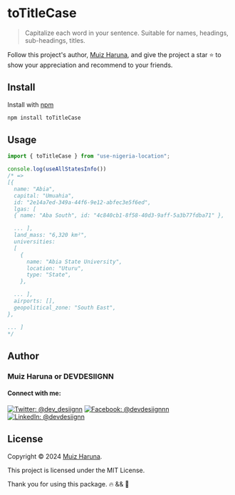 # toTitleCase

> Capitalize each word in your sentence. Suitable for names, headings, sub-headings, titles.

Follow this project's author, [Muiz Haruna](https://github.com/devdesiignn/), and give the project a star ⭐ to show your appreciation and recommend to your friends.

## Install

Install with [npm](https://www.npmjs.com/)

```sh
npm install toTitleCase
```

## Usage

```js
import { toTitleCase } from "use-nigeria-location";

console.log(useAllStatesInfo())
/* => 
[{
  name: "Abia",
  capital: "Umuahia",
  id: "2e14a7ed-349a-44f6-9e12-abfec3e5f6ed",
  lgas: [
  { name: "Aba South", id: "4c840cb1-8f58-40d3-9aff-5a3b77fdba71" },

  ... ],
  land_mass: "6,320 km²",
  universities: 
  [
    {
      name: "Abia State University",
      location: "Uturu",
      type: "State",
    },

  ... ],
  airports: [],
  geopolitical_zone: "South East",
}, 

... ]
*/
```

## Author

### Muiz Haruna or DEVDESIIGNN

#### **Connect with me:**

[![Twitter: @dev_desiignn](https://img.shields.io/badge/twitter-1D9BF0?style=for-the-badge&logo=X&logoColor=white)](https://twitter.com/dev_desiignn) [![Facebook: @devdesiignnn](https://img.shields.io/badge/facebook-0866FF?style=for-the-badge&logo=facebook&logoColor=white)](https://facebook.com/devdesiignnn) [![LinkedIn: @devdesiignn](https://img.shields.io/badge/linkedin-0A66C2?style=for-the-badge&logo=linkedin&logoColor=white)](https://www.linkedin.com/in/devdesiignn/)

## License

Copyright © 2024 [Muiz Haruna](https://github.com/devdesiignn/).

This project is licensed under the MIT License.

Thank you for using this package. 🔥 && 🧊
